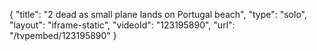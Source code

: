 {
    "title": "2 dead as small plane lands on Portugal beach",
    "type": "solo",
    "layout": "iframe-static",
    "videoId": "123195890",
    "url": "\/tvpembed\/123195890"
}